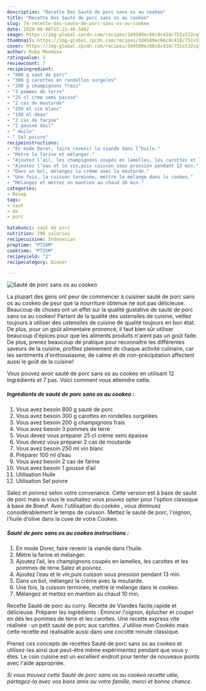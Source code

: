 ```yaml
---
description: "Recette Des Sauté de porc sans os au cookeo"
title: "Recette Des Sauté de porc sans os au cookeo"
slug: 74-recette-des-saute-de-porc-sans-os-au-cookeo
date: 2020-08-06T15:21:48.546Z
image: https://img-global.cpcdn.com/recipes/3d4580ec66c8c418/751x532cq70/saute-de-porc-sans-os-au-cookeo-photo-principale-de-la-recette.jpg
thumbnail: https://img-global.cpcdn.com/recipes/3d4580ec66c8c418/751x532cq70/saute-de-porc-sans-os-au-cookeo-photo-principale-de-la-recette.jpg
cover: https://img-global.cpcdn.com/recipes/3d4580ec66c8c418/751x532cq70/saute-de-porc-sans-os-au-cookeo-photo-principale-de-la-recette.jpg
author: Ruby Mendoza
ratingvalue: 3
reviewcount: 7
recipeingredient:
- "800 g saut de porc"
- "300 g carottes en rondelles surgeles"
- "200 g champignons frais"
- "3 pommes de terre"
- "25 cl crme semi paisse"
- "2 cas de moutarde"
- "250 ml vin blanc"
- "100 ml deau"
- "2 cas de farine"
- "1 gousse dail"
- " Huile"
- " Sel poivre"
recipeinstructions:
- "En mode Dorer, faire revenir la viande dans l’huile."
- "Mètre la farine et mélanger."
- "Ajoutez l’ail, les champignons coupés en lamelles, les carottes et les pommes de terre.Salez et poivrez."
- "Ajoutez l’eau et le vin,puis cuisson sous pression pendant 13 min."
- "Dans un bol, mélangez la crème avec la moutarde."
- "Une fois, la cuisson terminée, mettre le mélange dans le cookeo."
- "Mélangez et mettez en mantien au chaud 10 min."
categories:
- Resep
tags:
- saut
- de
- porc

katakunci: saut de porc 
nutrition: 298 calories
recipecuisine: Indonesian
preptime: "PT20M"
cooktime: "PT35M"
recipeyield: "2"
recipecategory: Dinner

---
```



![Sauté de porc sans os au cookeo](https://img-global.cpcdn.com/recipes/3d4580ec66c8c418/751x532cq70/saute-de-porc-sans-os-au-cookeo-photo-principale-de-la-recette.jpg)

La plupart des gens ont peur de commencer à cuisiner sauté de porc sans os au cookeo de peur que la nourriture obtenue ne soit pas délicieuse. Beaucoup de choses ont un effet sur la qualité gustative de sauté de porc sans os au cookeo! Partant de la qualité des ustensiles de cuisine, veillez toujours à utiliser des ustensiles de cuisine de qualité toujours en bon état. De plus, pour un goût alimentaire prononcé, il faut bien sûr utiliser beaucoup d'épices pour que les aliments produits n'aient pas un goût fade. De plus, prenez beaucoup de pratique pour reconnaître les différentes saveurs de la cuisine, profitez pleinement de chaque activité culinaire, car les sentiments d'enthousiasme, de calme et de non-précipitation affectent aussi le goût de la cuisine!

<!--inarticleads1-->

Vous pouvez avoir sauté de porc sans os au cookeo en utilisant 12 Ingrédients et 7 pas. Voici comment vous atteindre cette.

##### Ingrédients de sauté de porc sans os au cookeo :

1. Vous avez besoin 800 g sauté de porc
1. Vous avez besoin 300 g carottes en rondelles surgelées
1. Vous avez besoin 200 g champignons frais
1. Vous avez besoin 3 pommes de terre
1. Vous devez vous préparer 25 cl crème semi épaisse
1. Vous devez vous préparer 2 cas de moutarde
1. Vous avez besoin 250 ml vin blanc
1. Préparer 100 ml d’eau
1. Vous avez besoin 2 cas de farine
1. Vous avez besoin 1 gousse d’ail
1. Utilisation  Huile
1. Utilisation  Sel poivre


Salez et poivrez selon votre convenance. Cette version est à base de sauté de porc mais si vous le souhaitez vous pouvez opter pour l&#39;option classique à base de Boeuf. Avec l&#39;utilisation du cookéo , vous diminuez considérablement le temps de cuisson. Mettez le sauté de porc, l&#39;oignon, l&#39;huile d&#39;olive dans la cuve de votre Cookeo. 

<!--inarticleads2-->

##### Sauté de porc sans os au cookeo instructions :

1. En mode Dorer, faire revenir la viande dans l’huile.
1. Mètre la farine et mélanger.
1. Ajoutez l’ail, les champignons coupés en lamelles, les carottes et les pommes de terre.Salez et poivrez.
1. Ajoutez l’eau et le vin,puis cuisson sous pression pendant 13 min.
1. Dans un bol, mélangez la crème avec la moutarde.
1. Une fois, la cuisson terminée, mettre le mélange dans le cookeo.
1. Mélangez et mettez en mantien au chaud 10 min.


Recette Sauté de porc au curry. Recette de Viandes facile,rapide et délicieuse. Préparer les ingrédients : Émincer l&#39;oignon, éplucher et couper en dès les pommes de terre et les carottes. Une recette express vite réalisée : un petit sauté de porc aux carottes. J&#39;utilise mon Cookéo mais cette recette est réalisable aussi dans une cocotte minute classique. 

<!--inarticleads1-->

<p>
Prenez ces concepts de recettes Sauté de porc sans os au cookeo et utilisez-les ainsi que peut-être même expérimentez pendant que vous y êtes. Le coin cuisine est un excellent endroit pour tenter de nouveaux points avec l'aide appropriée.
</p>

<p>
<i>Si vous trouvez cette Sauté de porc sans os au cookeo recette utile, partagez-la avec vos bons amis ou votre famille, merci et bonne chance.</i>
</p>
